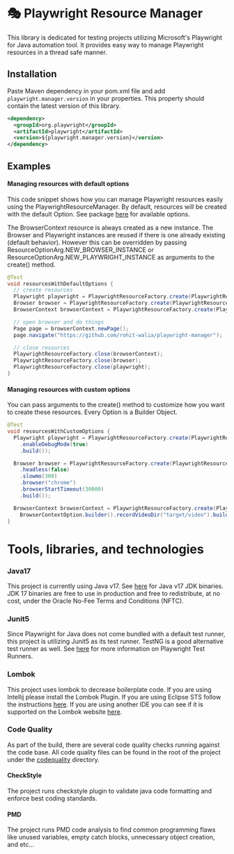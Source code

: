 # 🎭 Playwright Resource Manager

This library is dedicated for testing projects utilizing Microsoft's Playwright for Java automation tool. It provides easy
way to manage Playwright resources in a thread safe manner.

## Installation

Paste Maven dependency in your pom.xml file and add `playwright.manager.version` in your properties.
This property should contain the latest version of this library.

```xml
<dependency>
  <groupId>org.playwright</groupId>
  <artifactId>playwright</artifactId>
  <version>${playwright.manager.version}</version>
</dependency>
```

## Examples

#### Managing resources with default options

This code snippet shows how you can manage Playwright resources easily using the PlaywrightResourceManager.
By default, resources will be created with the default Option. See package [here](playwright/src/main/java/org/playwright/core/options)
for available options.

The BrowserContext resource is always created as a new instance.
The Browser and Playwright instances are reused if there is one already existing (default behavior). 
However this can be overridden by passing ResourceOptionArg.NEW_BROWSER_INSTANCE or ResourceOptionArg.NEW_PLAYWRIGHT_INSTANCE
as arguments to the create() method.

```Java
@Test
void resourcesWithDefaultOptions {
  // create resources
  Playwright playwright = PlaywrightResourceFactory.create(PlaywrightResource.PLAYWRIGHT);
  Browser browser = PlaywrightResourceFactory.create(PlaywrightResource.BROWSER);
  BrowserContext browserContext = PlaywrightResourceFactory.create(PlaywrightResource.BROWSER_CONTEXT);

  // open browser and do things
  Page page = browserContext.newPage();
  page.navigate("https://github.com/rohit-walia/playwright-manager");

  // close resources
  PlaywrightResourceFactory.close(browserContext);
  PlaywrightResourceFactory.close(browser);
  PlaywrightResourceFactory.close(playwright);
}
```

#### Managing resources with custom options

You can pass arguments to the create() method to customize how you want to create these resources. Every
Option is a Builder Object.

```Java
@Test
void resourcesWithCustomOptions {
  Playwright playwright = PlaywrightResourceFactory.create(PlaywrightResource.PLAYWRIGHT, PlaywrightOption.builder()
    .enableDebugMode(true)
    .build());

  Browser browser = PlaywrightResourceFactory.create(PlaywrightResource.BROWSER, BrowserLaunchOption.builder()
    .headless(false)
    .slowmo(300)
    .browser("chrome")
    .browserStartTimeout(30000)
    .build());

  BrowserContext browserContext = PlaywrightResourceFactory.create(PlaywrightResource.BROWSER_CONTEXT,
    BrowserContextOption.builder().recordVideoDir("target/video").build());
}
```

# Tools, libraries, and technologies

### Java17

This project is currently using Java v17. See [here](https://www.oracle.com/java/technologies/downloads/#java17) for Java v17
JDK binaries. JDK 17 binaries are free to use in production and free to redistribute, at no cost, under the 
Oracle No-Fee Terms and Conditions (NFTC).

### Junit5

Since Playwright for Java does not come bundled with a default test runner, this project is utilizing Junit5 as its test runner.
TestNG is a good alternative test runner as well. See [here](https://playwright.dev/java/docs/test-runners) for more information
on Playwright Test Runners.

### Lombok

This project uses lombok to decrease boilerplate code. If you are using Intellij please install the Lombok Plugin. If
you are using Eclipse STS follow the instructions [here](https://projectlombok.org/setup/eclipse).
If you are using another IDE you can see if it is supported on the Lombok website [here](https://projectlombok.org).

### Code Quality

As part of the build, there are several code quality checks running against the code base. All code quality files can be
found in the root of the project under the [codequality](.codequality) directory.

#### CheckStyle

The project runs checkstyle plugin to validate java code formatting and enforce best coding standards.

#### PMD

The project runs PMD code analysis to find common programming flaws like unused variables, empty catch blocks, unnecessary
object creation, and etc...
